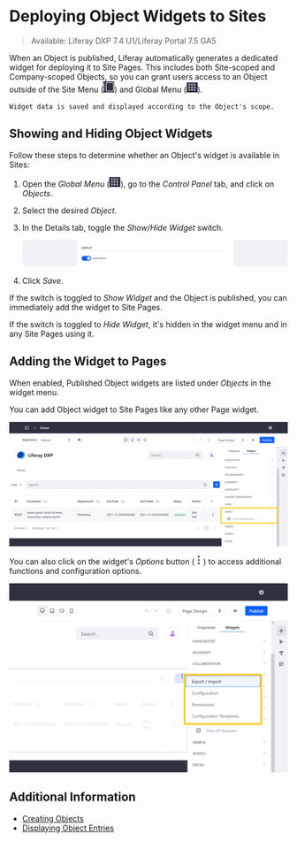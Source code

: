 # Deploying Object Widgets to Sites

> Available: Liferay DXP 7.4 U1/Liferay Portal 7.5 GA5

When an Object is published, Liferay automatically generates a dedicated widget for deploying it to Site Pages. This includes both Site-scoped and Company-scoped Objects, so you can grant users access to an Object outside of the Site Menu (![Site Menu](../../images/icon-menu.png)) and Global Menu (![Global Menu](../../images/icon-applications-menu.png)).

```{note}
Widget data is saved and displayed according to the Object's scope.
```

## Showing and Hiding Object Widgets

Follow these steps to determine whether an Object's widget is available in Sites:

1. Open the *Global Menu* (![Global Menu](../../images/icon-applications-menu.png)), go to the *Control Panel* tab, and click on *Objects*.

1. Select the desired *Object*.

1. In the Details tab, toggle the *Show/Hide Widget* switch.

   ![Toggle the Show/Hide Widget switch.](./deploying-object-widgets-to-sites/images/01.png)

1. Click *Save*.

If the switch is toggled to *Show Widget* and the Object is published, you can immediately add the widget to Site Pages.

If the switch is toggled to *Hide Widget*, it's hidden in the widget menu and in any Site Pages using it.

## Adding the Widget to Pages

When enabled, Published Object widgets are listed under *Objects* in the widget menu.

You can add Object widget to Site Pages like any other Page widget.

![Add Object widgets to ](./deploying-object-widgets-to-sites/images/02.png)

You can also click on the widget's *Options* button (![Options Button](../../images/icon-actions.png)) to access additional functions and configuration options.

![Click the Options button to access additional functions and configuration options.](./deploying-object-widgets-to-sites/images/03.png)

## Additional Information

* [Creating Objects](./creating-and-managing-objects/creating-objects.md)
* [Displaying Object Entries](./displaying-object-entries.md)
